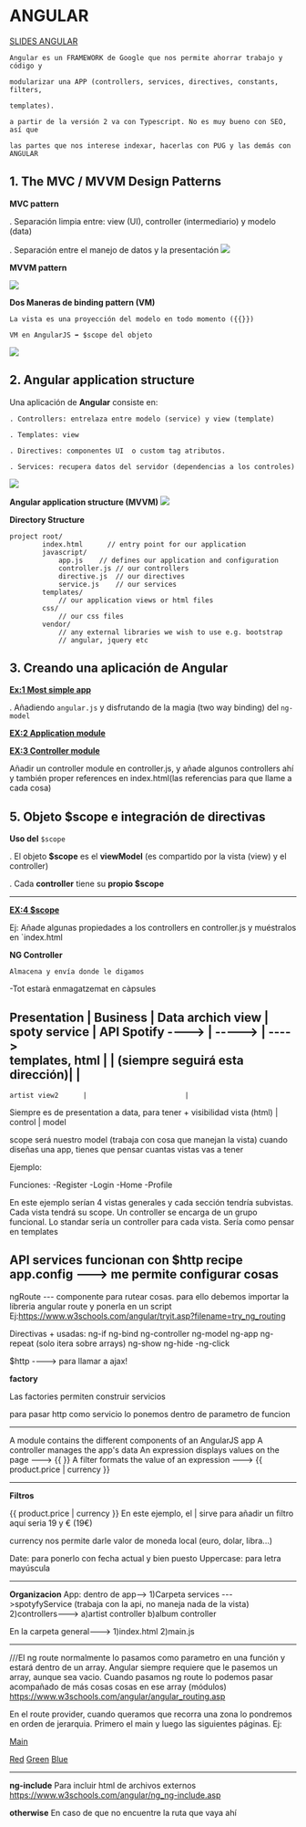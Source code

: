 <h1>ANGULAR</h1>

<a href="https://skylabcoders.github.io/bootcamp-julio2017/?full#135">SLIDES ANGULAR</a>

```
Angular es un FRAMEWORK de Google que nos permite ahorrar trabajo y código y

modularizar una APP (controllers, services, directives, constants, filters, 

templates).

a partir de la versión 2 va con Typescript. No es muy bueno con SEO, así que 

las partes que nos interese indexar, hacerlas con PUG y las demás con ANGULAR
```



<h2>1. The MVC / MVVM Design Patterns</h2>

**MVC pattern**

. Separación limpia entre: view (UI), controller (intermediario) y modelo (data)

. Separación entre el manejo de datos y la presentación
<img src="img/z__MVC.png">


**MVVM pattern**

<img src="img/z__MVVM.png">

**Dos Maneras de binding pattern (VM)**

    La vista es una proyección del modelo en todo momento ({{}})

    VM en AngularJS ➡ $scope del objeto

<img src="img/z__two-way-binding.png">


<h2>2. Angular application structure</h2>

Una aplicación de **Angular** consiste en:

    . Controllers: entrelaza entre modelo (service) y view (template)

    . Templates: view

    . Directives: componentes UI  o custom tag atributos.

    . Services: recupera datos del servidor (dependencias a los controles)

<img src="img/z__angular-app-structure.png">


**Angular application structure (MVVM)**
<img src="img/z__angular-app-structure-mvvm.png">


**Directory Structure**

```
project root/
        index.html      // entry point for our application
        javascript/
            app.js    // defines our application and configuration
            controller.js // our controllers
            directive.js  // our directives
            service.js    // our services
        templates/
            // our application views or html files
        css/
            // our css files
        vendor/
            // any external libraries we wish to use e.g. bootstrap
            // angular, jquery etc
```

<h2>3. Creando una aplicación de Angular</h2>

<a href="https://github.com/jovihu10/skylab_bootcamp2017/tree/master/COURSE/week3/angular/the_most_basic_app-1">**Ex:1 Most simple app**</a>

. Añadiendo `angular.js` y disfrutando de la magia (two way binding) del `ng-model`


<a href="https://github.com/jovihu10/skylab_bootcamp2017/tree/master/COURSE/week3/angular/aplication_module-2">**EX:2 Application module**</a>


<a href="https://github.com/jovihu10/skylab_bootcamp2017/tree/master/COURSE/week3/angular/controller_module-3">**EX:3 Controller module**</a>

Añadir un controller module en controller.js, y añade algunos controllers ahí y también proper references en index.html(las referencias para que llame a cada cosa)


<h2>5. Objeto $scope e integración de directivas</h2>

**Uso del** `$scope`

. El objeto **$scope** es el **viewModel** (es compartido por la vista (view) y el controller)

. Cada **controller** tiene su **propio $scope**

____

<a href="https://github.com/jovihu10/skylab_bootcamp2017/tree/master/COURSE/week3/angular/scope-4">**EX:4 $scope**</a>

Ej: Añade algunas propiedades a los controllers en controller.js y muéstralos en `index.html


**NG Controller** 

    Almacena y envía donde le digamos


-Tot estarà enmagatzemat en càpsules

**Presentation**      |    **Business**        |              **Data**
    archich view      |    spoty service       |         API Spotify
---->                 |    ----->              |           ---->      
templates, html       |                        |
(siempre seguirá esta dirección)|              |
----------------------------------------------------------------------
    artist view2      |                        |       


Siempre es de presentation a data, para tener + visibilidad
vista (html)          |     control            |      model



scope será nuestro model (trabaja con cosa que manejan la vista)
cuando diseñas una app, tienes que pensar cuantas vistas vas a tener



Ejemplo:

Funciones:
-Register
-Login
-Home
-Profile

En este ejemplo serían 4 vistas generales y cada sección tendría subvistas. Cada vista tendrá su scope. Un controller se encarga de un grupo funcional. Lo standar sería un controller para cada vista.
Sería como pensar en templates



API services funcionan con $http recipe
app.config ---> me permite configurar cosas
-----
ngRoute --- componente para rutear cosas. para ello debemos importar la libreria angular route y ponerla en un script
Ej:https://www.w3schools.com/angular/tryit.asp?filename=try_ng_routing


Directivas + usadas:
ng-if
ng-bind
ng-controller
ng-model
ng-app
ng-repeat        (solo itera sobre arrays)
ng-show
ng-hide
-ng-click

$http ----> para llamar a ajax!



**factory**

Las factories permiten construir servicios



para pasar http como servicio lo ponemos dentro de parametro de funcion







------
A module contains the different components of an AngularJS app
A controller manages the app's data
An expression displays values on the page   ---> {{ }}
A filter formats the value of an expression ---> {{ product.price | currency }}

----
**Filtros**
<p class="price">{{ product.price | currency }}
En este ejemplo, el | sirve para añadir un filtro
aquí seria 19 y €  (19€)

currency nos permite darle valor de moneda local (euro, dolar, libra...)


Date: para ponerlo con fecha actual y bien puesto
Uppercase: para letra mayúscula




------------
**Organizacion**
App:
dentro de app-->
1)Carpeta services --->spotyfyService (trabaja con la api, no maneja nada de la vista)
2)controllers---> a)artist controller b)album controller

En la carpeta general--->
1)index.html
2)main.js







----------------------------------------------------------------------------
///El ng route normalmente lo pasamos como parametro en una función y estará dentro de un array. Angular siempre requiere que le pasemos un array, aunque sea vacio. Cuando pasamos ng route lo podemos pasar acompañado de más cosas cosas en ese array (módulos)
https://www.w3schools.com/angular/angular_routing.asp

En el route provider, cuando queramos que recorra una zona lo pondremos en orden de jerarquia. Primero el main y luego las siguientes páginas. Ej:

<body ng-app="myApp">

<p><a href="#/!">Main</a></p>

<a href="#!red">Red</a>
<a href="#!green">Green</a>
<a href="#!blue">Blue</a>

<div ng-view></div>

<script>
var app = angular.module("myApp", ["ngRoute"]);
app.config(function($routeProvider) {
    $routeProvider
    //solo será "/" porque es la raiz
    .when("/", {
        templateUrl : "main.htm"
    })
    // es "/red" porque es la siguiente sección después de la raíz (/main/red), y así constantemente
    .when("/red", {
        templateUrl : "red.htm"
    })
    .when("/green", {
        templateUrl : "green.htm"
    })
    .when("/blue", {
        templateUrl : "blue.htm"
    });
});
</script>
</body>



-------------------------------
**ng-include**
Para incluir html de archivos externos
https://www.w3schools.com/angular/ng_ng-include.asp


**otherwise**
En caso de que no encuentre la ruta que vaya ahí




